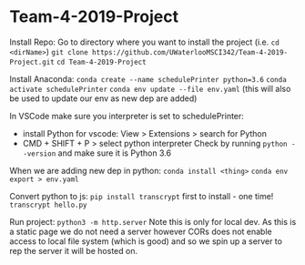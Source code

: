 # Team-4-2019-Project

Install Repo:
Go to directory where you want to install the project (i.e. `cd <dirName>`)
`git clone https://github.com/UWaterlooMSCI342/Team-4-2019-Project.git`
`cd Team-4-2019-Project`

Install Anaconda:
`conda create --name schedulePrinter python=3.6`
`conda activate schedulePrinter`
`conda env update --file env.yaml` (this will also be used to update our env as new dep are added)

In VSCode make sure you interpreter is set to schedulePrinter:

- install Python for vscode: View > Extensions > search for Python
- CMD + SHIFT + P > select python interpreter
  Check by running `python --version` and make sure it is Python 3.6

When we are adding new dep in python:
`conda install <thing>`
`conda env export > env.yaml`

Convert python to js:
`pip install transcrypt` first to install - one time!
`transcrypt hello.py`

Run project:
`python3 -m http.server`
Note this is only for local dev. As this is a static page we do not need a server however CORs does not enable access to local file system (which is good) and so we spin up a server to rep the server it will be hosted on.
